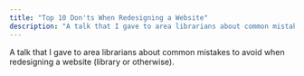 ```yaml
---
title: "Top 10 Don'ts When Redesigning a Website"
description: "A talk that I gave to area librarians about common mistakes to avoid when redesigning a website (library or otherwise)."
---
```


A talk that I gave to area librarians about common mistakes to avoid when redesigning a website (library or otherwise).

<!--more-->

<div class="embed">
  <script async class="speakerdeck-embed" data-id="7a28d396a77a43359c34d7ead0262ee6" data-ratio="1.77777777777778" src="//speakerdeck.com/assets/embed.js"></script>
</div>
